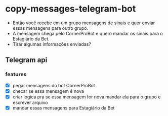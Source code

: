 # copy-messages-telegram-bot

- Então você recebe em um grupo mensagens de sinais e quer enviar essas mensagens para outro grupo.
- A mensagem chega pelo CornerProBot e quero mandar os sinais para o Estagiário da Bet.
- Tirar algumas informações enviadas?

## Telegram api

### features

- [x] pegar mensagens do bot CornerProBot
- [x] checar se essa mensagem é nova
- [x] criar logica pra se essa mensagem for nova mandar ela para o grupo e escrever arquivo
- [x] mandar essas mensagens para Estagiário da Bet
